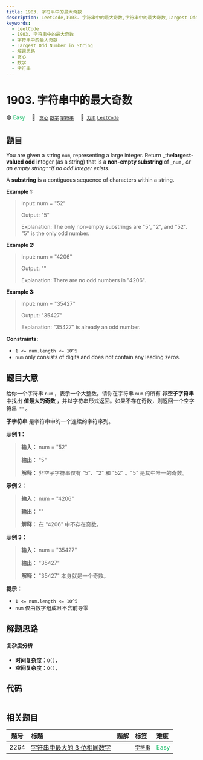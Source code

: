 ```yaml
---
title: 1903. 字符串中的最大奇数
description: LeetCode,1903. 字符串中的最大奇数,字符串中的最大奇数,Largest Odd Number in String,解题思路,贪心,数学,字符串
keywords:
  - LeetCode
  - 1903. 字符串中的最大奇数
  - 字符串中的最大奇数
  - Largest Odd Number in String
  - 解题思路
  - 贪心
  - 数学
  - 字符串
---
```


# 1903. 字符串中的最大奇数

🟢 <font color=#15bd66>Easy</font>&emsp; 🔖&ensp; [`贪心`](/tag/greedy.md) [`数学`](/tag/math.md) [`字符串`](/tag/string.md)&emsp; 🔗&ensp;[`力扣`](https://leetcode.cn/problems/largest-odd-number-in-string) [`LeetCode`](https://leetcode.com/problems/largest-odd-number-in-string)

## 题目

You are given a string `num`, representing a large integer. Return
_the**largest-valued odd** integer (as a string) that is a **non-empty
substring** of _`num` _, or an empty string_`""`_if no odd integer exists_.

A **substring** is a contiguous sequence of characters within a string.



**Example 1:**

> Input: num = "52"
> 
> Output: "5"
> 
> Explanation: The only non-empty substrings are "5", "2", and "52". "5" is the only odd number.

**Example 2:**

> Input: num = "4206"
> 
> Output: ""
> 
> Explanation: There are no odd numbers in "4206".

**Example 3:**

> Input: num = "35427"
> 
> Output: "35427"
> 
> Explanation: "35427" is already an odd number.

**Constraints:**

  * `1 <= num.length <= 10^5`
  * `num` only consists of digits and does not contain any leading zeros.


## 题目大意

给你一个字符串 `num` ，表示一个大整数。请你在字符串 `num` 的所有 **非空子字符串** 中找出 **值最大的奇数**
，并以字符串形式返回。如果不存在奇数，则返回一个空字符串 __`""`__ 。

**子字符串** 是字符串中的一个连续的字符序列。

**示例 1：**

> 
> 
> 
> 
> 
> **输入：** num = "52"
> 
> **输出：** "5"
> 
> **解释：** 非空子字符串仅有 "5"、"2" 和 "52" 。"5" 是其中唯一的奇数。
> 
> 

**示例 2：**

> 
> 
> 
> 
> 
> **输入：** num = "4206"
> 
> **输出：** ""
> 
> **解释：** 在 "4206" 中不存在奇数。
> 
> 

**示例 3：**

> 
> 
> 
> 
> 
> **输入：** num = "35427"
> 
> **输出：** "35427"
> 
> **解释：** "35427" 本身就是一个奇数。
> 
> 

**提示：**

  * `1 <= num.length <= 10^5`
  * `num` 仅由数字组成且不含前导零


## 解题思路

#### 复杂度分析

- **时间复杂度**：`O()`，
- **空间复杂度**：`O()`，

## 代码

```javascript

```

## 相关题目

<!-- prettier-ignore -->
| 题号 | 标题 | 题解 | 标签 | 难度 |
| :------: | :------ | :------: | :------ | :------ |
| 2264 | [字符串中最大的 3 位相同数字](https://leetcode.com/problems/largest-3-same-digit-number-in-string) |  |  [`字符串`](/tag/string.md) | <font color=#15bd66>Easy</font> |